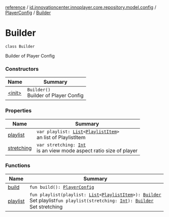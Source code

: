 [reference](../../../index.md) / [id.innovationcenter.innoplayer.core.repository.model.config](../../index.md) / [PlayerConfig](../index.md) / [Builder](./index.md)

# Builder

`class Builder`

Builder of Player Config

### Constructors

| Name | Summary |
|---|---|
| [&lt;init&gt;](-init-.md) | `Builder()`<br>Builder of Player Config |

### Properties

| Name | Summary |
|---|---|
| [playlist](playlist.md) | `var playlist: `[`List`](https://kotlinlang.org/api/latest/jvm/stdlib/kotlin.collections/-list/index.html)`<`[`PlaylistItem`](../../../id.innovationcenter.innoplayer.core.repository.model.playlist/-playlist-item/index.md)`>`<br>an list of PlaylistItem |
| [stretching](stretching.md) | `var stretching: `[`Int`](https://kotlinlang.org/api/latest/jvm/stdlib/kotlin/-int/index.html)<br>is an view mode aspect ratio size of player |

### Functions

| Name | Summary |
|---|---|
| [build](build.md) | `fun build(): `[`PlayerConfig`](../index.md) |
| [playlist](playlist.md) | `fun playlist(playlist: `[`List`](https://kotlinlang.org/api/latest/jvm/stdlib/kotlin.collections/-list/index.html)`<`[`PlaylistItem`](../../../id.innovationcenter.innoplayer.core.repository.model.playlist/-playlist-item/index.md)`>): `[`Builder`](./index.md)<br>Set playlist`fun playlist(stretching: `[`Int`](https://kotlinlang.org/api/latest/jvm/stdlib/kotlin/-int/index.html)`): `[`Builder`](./index.md)<br>Set stretching |
